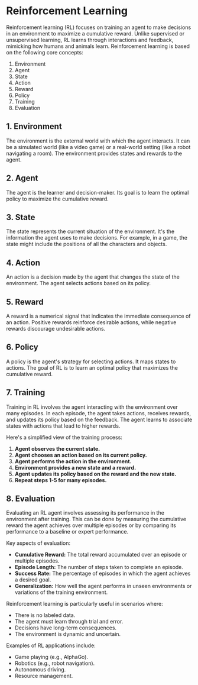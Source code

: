 # Reinforcement Learning

Reinforcement learning (RL) focuses on training an agent to make decisions in an environment to maximize a cumulative reward. Unlike supervised or unsupervised learning, RL learns through interactions and feedback, mimicking how humans and animals learn. Reinforcement learning is based on the following core concepts:

1.  Environment
2.  Agent
3.  State
4.  Action
5.  Reward
6.  Policy
7.  Training
8.  Evaluation

## 1. Environment

The environment is the external world with which the agent interacts. It can be a simulated world (like a video game) or a real-world setting (like a robot navigating a room). The environment provides states and rewards to the agent.

## 2. Agent

The agent is the learner and decision-maker. Its goal is to learn the optimal policy to maximize the cumulative reward.

## 3. State

The state represents the current situation of the environment. It's the information the agent uses to make decisions. For example, in a game, the state might include the positions of all the characters and objects.

## 4. Action

An action is a decision made by the agent that changes the state of the environment. The agent selects actions based on its policy.

## 5. Reward

A reward is a numerical signal that indicates the immediate consequence of an action. Positive rewards reinforce desirable actions, while negative rewards discourage undesirable actions.

## 6. Policy

A policy is the agent's strategy for selecting actions. It maps states to actions. The goal of RL is to learn an optimal policy that maximizes the cumulative reward.

## 7. Training

Training in RL involves the agent interacting with the environment over many episodes. In each episode, the agent takes actions, receives rewards, and updates its policy based on the feedback. The agent learns to associate states with actions that lead to higher rewards.

Here's a simplified view of the training process:

1.  **Agent observes the current state.**
2.  **Agent chooses an action based on its current policy.**
3.  **Agent performs the action in the environment.**
4.  **Environment provides a new state and a reward.**
5.  **Agent updates its policy based on the reward and the new state.**
6.  **Repeat steps 1-5 for many episodes.**

## 8. Evaluation

Evaluating an RL agent involves assessing its performance in the environment after training. This can be done by measuring the cumulative reward the agent achieves over multiple episodes or by comparing its performance to a baseline or expert performance.

Key aspects of evaluation:

* **Cumulative Reward:** The total reward accumulated over an episode or multiple episodes.
* **Episode Length:** The number of steps taken to complete an episode.
* **Success Rate:** The percentage of episodes in which the agent achieves a desired goal.
* **Generalization:** How well the agent performs in unseen environments or variations of the training environment.

Reinforcement learning is particularly useful in scenarios where:

* There is no labeled data.
* The agent must learn through trial and error.
* Decisions have long-term consequences.
* The environment is dynamic and uncertain.

Examples of RL applications include:

* Game playing (e.g., AlphaGo).
* Robotics (e.g., robot navigation).
* Autonomous driving.
* Resource management.